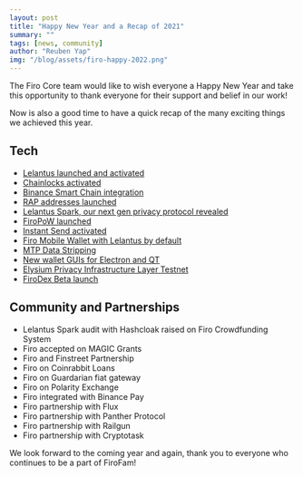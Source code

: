 ```yaml
---
layout: post
title: "Happy New Year and a Recap of 2021"
summary: ""
tags: [news, community]
author: "Reuben Yap"
img: "/blog/assets/firo-happy-2022.png"
---
```

The Firo Core team would like to wish everyone a Happy New Year and take this opportunity to thank everyone for their support and belief in our work!

Now is also a good time to have a quick recap of the many exciting things we achieved this year.

## Tech

* [Lelantus launched and activated](https://firo.org/2021/01/15/lelantus-activated-mainnet.html)
* [Chainlocks activated](https://firo.org/2021/01/28/chainlocks-activated-mainnet.html)
* [Binance Smart Chain integration](https://firo.org/2021/04/01/firo-bsc-integration.html)
* [RAP addresses launched](https://firo.org/2021/06/09/introducing-receiver-address-privacy-for-firo.html)
* [Lelantus Spark, our next gen privacy protocol revealed](https://firo.org/2021/08/24/presenting-lelantus-spark.html)
* [FiroPoW launched](https://firo.org/2021/10/01/firopow-and-instantsend-release.html)
* [Instant Send activated](https://firo.org/2021/10/01/firopow-and-instantsend-release.html)
* [Firo Mobile Wallet with Lelantus by default](https://firo.org/2021/12/16/firo-mobile-wallet-release-with-lelantus.html)
* [MTP Data Stripping](https://firo.org/2021/12/19/mtp-stripping-live-on-firo.html)
* [New wallet GUIs for Electron and QT](https://firo.org/2021/08/27/firo-client-release-210.html)
* [Elysium Privacy Infrastructure Layer Testnet](https://firo.org/2021/12/22/elysium-testnet-and-gui.html)
* [FiroDex Beta launch](https://github.com/firoorg/FiroDEX-Desktop)

## Community and Partnerships

* Lelantus Spark audit with Hashcloak raised on Firo Crowdfunding System
* Firo accepted on MAGIC Grants
* Firo and Finstreet Partnership
* Firo on Coinrabbit Loans
* Firo on Guardarian fiat gateway
* Firo on Polarity Exchange
* Firo integrated with Binance Pay
* Firo partnership with Flux
* Firo partnership with Panther Protocol
* Firo partnership with Railgun
* Firo partnership with Cryptotask

We look forward to the coming year and again, thank you to everyone who continues to be a part of FiroFam!
